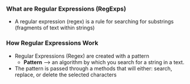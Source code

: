 ### What are Regular Expressions (RegExps)
* A regular expression (regex) is a rule for searching for substrings (fragments of text within strings)
### How Regular Expressions Work
* Regular Expressions (Regex) are created with a pattern
	* **Pattern** --> an algorithm by which you search for a string in a text. 
* The pattern is passed through a methods that will either: search, replace, or delete the selected characters